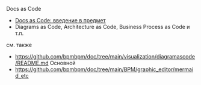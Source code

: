 Docs as Code  
- [Docs as Code: введение в предмет](https://habr.com/ru/companies/plesk/articles/555110/)
- Diagrams as Code, Architecture as Code, Business Process as Code и т.п.

см. также
- https://github.com/bpmbpm/doc/tree/main/visualization/diagramascode/README.md Основной
- https://github.com/bpmbpm/doc/tree/main/BPM/graphic_editor/mermaid_etc

